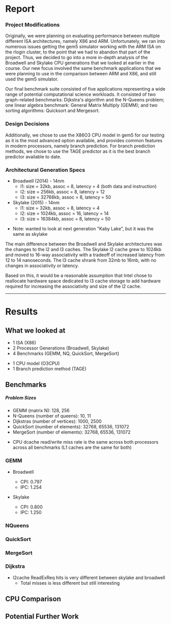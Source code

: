 # Report

### Project Modifications

Originally, we were planning on evaluating performance between multiple different ISA architectures, namely X86 and ARM.
Unfortunately, we ran into numerous issues getting the gem5 simulator working with the ARM ISA on the rlogin cluster, to the point that we had to abandon that part of the project.
Thus, we decided to go into a more in-depth analysis of the Broadwell and Skylake CPU generations that we looked at earlier in the course. Our new focus involved the same benchmark applications that we were planning to use in the comparison between ARM and X86, and still used the gem5 simulator.

Our final benchmark suite consisted of five applications representing a wide range of potential computational science workloads.
It consisted of two graph-related benchmarks: Dijkstra's algorithm and the N-Queens problem; one linear algebra benchmark: General Matrix Multiply (GEMM); and two sorting algorithms: Quicksort and Mergesort.
<!-- TODO: talk about what each benchmark tests -->

### Design Decisions

Additionally, we chose to use the X86O3 CPU model in gem5 for our testing as it is the most advanced option available, and provides common features in modern processors, namely branch prediction.
For branch prediction methods, we chose to use the TAGE predictor as it is the best branch predictor available to date.

### Architectural Generation Specs

<!-- TODO: add sizes, tag latencies -->
- Broadwell (2014) - 14nm
    - l1: size = 32kb, assoc = 8, latency = 4 (both data and instruction)
    - l2: size = 256kb, assoc = 8, latency = 12
    - l3: size = 32768kb, assoc = 8, latency = 50
- Skylake (2015) - 14nm
    - l1: size = 32kb, assoc = 8, latency = 4
    - l2: size = 1024kb, assoc = 16, latency = 14
    - l3: size = 16384kb, assoc = 8, latency = 50

* Note: wanted to look at next generation "Kaby Lake", but it was the same as skylake

The main difference between the Broadwell and Skylake architectures was the changes to the l2 and l3 caches.
The Skylake l2 cache grew to 1024kb and moved to 16-way associativity with a tradeoff of increased latency from 12 to 14 nanoseconds.
The l3 cache shrank from 32mb to 16mb, with no changes in associativity or latency.

<!-- TODO: talk about increased hardware space used for L2 cache? -->
Based on this, it would be a reasonable assumption that Intel chose to reallocate hardware space dedicated to l3 cache storage to add hardware required for increasing the associativity and size of the l2 cache.


<!-- TODO: hybrid model with changed cache sizes? -->

---

# Results

## What we looked at
- 1 ISA (X86)
- 2 Processor Generations (Broadwell, Skylake)
- 4 Benchmarks (GEMM, NQ, QuickSort, MergeSort)
<!-- TODO: add either triangular solve or another graph workload -->
- 1 CPU model (O3CPU)
- 1 Branch prediction method (TAGE)

## Benchmarks
<!--
 TODO: talk about benchmark problem sizes (multiple problem sizes?)

-->

##### Problem Sizes
- GEMM (matrix N): 128, 256
- N-Queens (number of queens): 10, 11
- Dijkstras (number of vertices): 1000, 2500
- QuickSort (number of elements): 32768, 65536, 131072
- MergeSort (number of elements): 32768, 65536, 131072
<!-- TODO: sort algorithms still finish much faster than other benchmarks, double again? -->

<!--
- GEMM takes longest time for med and large sizes
- NQueens time grows exponentially O(N^N) with number of queens
- Sorts take shortest time, could further increase size (even with 130k its ~15-20min)
- Dijkstras large takes less time than GEMM but longer than others
-->


<!--
Metrics Worth Looking At:
- time spent (nqueens takes longer on skylake)
- system.l2cache.ReadExReq.avgMissLatency::total
- system.l2cache.overallAvgMissLatency.avgMissLatency::total
- system.l2cache.replacements (very big differences between gens)
- system.l2cache.writebacks::total (very big differences between gens)
- system.l2cache.tags.tagAccesses (very big differences between gens)


Maybe worth looking at:
- ipc, cpi
- l1i, l1d, l2, l3, cache hit/miss rates
- avgMissLatency
- cache replacements, writebacks
- tags.dataAccesses, tags.avsOccs::total, tags.avgRefs (mainly l2 and l3)
- snoops, snoop_filter.totSnoops, snoop_filter.totRequests, snoop_filter.hitSingleSnoops (only exists for l2, snoop_filter also for l3)
- branchPred.tage stuff (very different between systems but hard to interpret)
- l3bus.reqLayer0.occupancy
-->

- CPU dcache read/write miss rate is the same across both processors across all benchmarks (L1 caches are the same for both)
### GEMM
- Broadwell
    - CPI: 0.797
    - IPC: 1.254

- Skylake
    - CPI: 0.800
    - IPC: 1.250

### NQueens

### QuickSort

### MergeSort

### Dijkstra
- l2cache ReadExReq hits is very different between skylake and broadwell
    - Total misses is less different but still interesting

## CPU Comparison


## Potential Further Work


